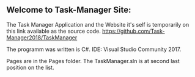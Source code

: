 Welcome to Task-Manager Site:
-----------------------------------

The Task Manager Application and the Website it's self is temporarily on this link available as the source code.
https://github.com/Task-Manager2018/TaskManager

The programm was written is C#.
IDE: Visual Studio Community 2017.

Pages are in the Pages folder.
The TaskManager.sln is at second last position on the list.

